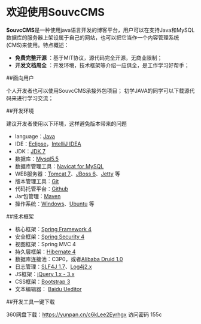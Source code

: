 # 欢迎使用SouvcCMS

**SouvcCMS**是一种使用java语言开发的博客平台，用户可以在支持Java和MySQL数据库的服务器上架设属于自己的网站，也可以把它当作一个内容管理系统(CMS)来使用。特点概述：
 
- **免费完整开源** ：基于MIT协议，源代码完全开源，无商业限制；
- **开发文档周全** ：开发环境，技术框架等介绍一应俱全，是工作学习好帮手；


##面向用户

个人开发者也可以使用SouvcCMS承接外包项目；
初学JAVA的同学可以下载源代码来进行学习交流；


##开发环境

建议开发者使用以下环境，这样避免版本带来的问题

* language：[Java](http://www.oracle.com/technetwork/java/index.html)
* IDE：[Eclipse](http://www.eclipse.org/)，[IntelliJ IDEA](http://www.jetbrains.com/idea/)
* JDK：[JDK 7](http://www.oracle.com/technetwork/cn/java/javase/downloads/jdk7-downloads-1880260.html)
* 数据库：[Mysql5.5](http://dev.mysql.com/downloads/)
* 数据库管理工具：[Navicat for MySQL](https://www.navicat.com/download/navicat-for-mysql)
* WEB服务器：[Tomcat 7](http://tomcat.apache.org/download-70.cgi)、[JBoss 6](http://jbossas.jboss.org/downloads)、[Jetty](https://github.com/eclipse/jetty.project) 等
* 版本管理工具：[Git](https://git-scm.com/download/)
* 代码托管平台：[Github](https://github.com/souvc/)
* Jar包管理：[Maven](http://maven.apache.org/)
* 操作系统：[Windows](https://www.microsoft.com/zh-cn/windows)、[Ubuntu](http://www.ubuntu.com/download) 等



##技术框架

* 核心框架：[Spring Framework 4](http://projects.spring.io/spring-framework/)
* 安全框架：[Spring Security 4](http://projects.spring.io/spring-security/)
* 视图框架：Spring MVC 4
* 持久层框架：[Hibernate 4 ](http://hibernate.org/orm/)
* 数据库连接池：C3P0，或者[Alibaba Druid 1.0 ](https://github.com/alibaba/druid/)
* 日志管理：[SLF4J 1.7](http://www.slf4j.org/)、[Log4j2.x](http://logging.apache.org/log4j/2.x/)
* JS框架：[jQuery  1.x - 3.x ](https://jquery.com/)
* CSS框架：[Bootstrap 3](http://www.bootcss.com/)
* 文本编辑器： [Baidu Ueditor](http://ueditor.baidu.com/website/)


##开发工具一键下载


360网盘下载：https://yunpan.cn/c6kLee2Eyrhgx  访问密码 155c









